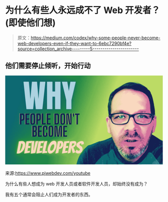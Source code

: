 # 为什么有些人永远成不了 Web 开发者？(即使他们想)

> 原文：<https://medium.com/codex/why-some-people-never-become-web-developers-even-if-they-want-to-6ebc7290bf4e?source=collection_archive---------5----------------------->

## 他们需要停止倾听，开始行动

![](img/c3d24e65eae30b8f5b1bef52058a050f.png)

来源:https://www.pjwebdev.com/youtube

为什么有些人想成为 web 开发人员或者软件开发人员，却始终没有成为？

我有五个通常会阻止人们成为开发者的东西。